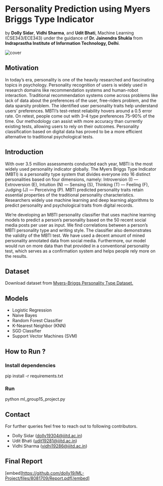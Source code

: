 # Personality Prediction using Myers Briggs Type Indicator

by **Dolly Sidar**, **Vidhi Sharma**, and **Udit Bhati**, Machine Learning (CSE343/ECE343) under the guidance of **Dr. Jainendra Shukla** from **Indraprastha Institute of Information Technology, Delhi**.

![cover](https://user-images.githubusercontent.com/66681287/154308670-adfc4868-209e-418f-a7f9-d40b0227a15d.png)

## Motivation
In today’s era, personality is one of the heavily researched and fascinating topics in psychology. Personality recognition of users is widely used in research domains like recommendation systems and human-robot interaction. Traditional recommendation systems come across problems like lack of data about the preferences of the user, free-riders problem, and the data sparsity problem. The identified user personality traits help understand users’ preferences. MBTI’s test-retest reliability hovers around a 0.5 error rate. On retest, people come out with 3–4 type preferences 75–90% of the time. Our methodology can assist with more accuracy than currently existing tests, allowing users to rely on their outcomes. Personality classification based on digital data has proved to be a more efficient alternative to traditional psychological tests.

## Introduction
With over 3.5 million assessments conducted each year, MBTI is the most widely used personality indicator globally. The Myers Briggs Type Indicator (MBTI) is a personality type system that divides everyone into 16 distinct personalities based on four dimensions, namely: Introversion (I) — Extroversion (E), Intuition (N) — Sensing (S), Thinking (T) — Feeling (F), Judging (J) — Perceiving (P). MBTI predicted personality traits retain essential properties of the traditional personality characteristics. Researchers widely use machine learning and deep learning algorithms to predict personality and psychological traits from digital records.

We’re developing an MBTI personality classifier that uses machine learning models to predict a person’s personality based on the 50 recent social media posts per user as input. We find correlations between a person’s MBTI personality type and writing style. The classifier also demonstrates the validity of the MBTI test. We have used a decent amount of mined personality annotated data from social media. Furthermore, our model would run on more data than that provided in a conventional personality test, which serves as a confirmation system and helps people rely more on the results.

## Dataset
Download dataset from [Myers-Briggs Personality Type Dataset.](https://www.kaggle.com/datasnaek/mbti-type)

## Models
* Logistic Regression
* Naive Bayes 
* Random Forest Classifier
* K-Nearest Neighbor (KNN)
* SGD Classifier
* Support Vector Machines (SVM)

## How to Run ?
### Install dependencies
pip install -r requirements.txt

### Run
python ml_group15_project.py

## Contact
For further queries feel free to reach out to following contributors.
* Dolly Sidar (dolly19304@iiitd.ac.in)
* Udit Bhati (udit19281@iiitd.ac.in)
* Vidhi Sharma (vidhi19286@iiitd.ac.in)

## Final Report
[embed]https://github.com/dolly19/ML-Project/files/8081709/Report.pdf[/embed]



